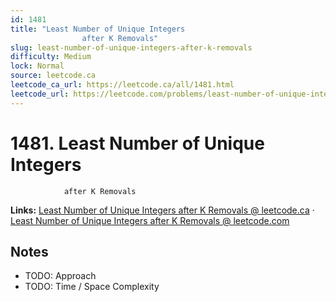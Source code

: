 ```yaml
--- 
id: 1481
title: "Least Number of Unique Integers
                after K Removals"
slug: least-number-of-unique-integers-after-k-removals
difficulty: Medium
lock: Normal
source: leetcode.ca
leetcode_ca_url: https://leetcode.ca/all/1481.html
leetcode_url: https://leetcode.com/problems/least-number-of-unique-integers-after-k-removals/
---
```


# 1481. Least Number of Unique Integers
                after K Removals

**Links:** [Least Number of Unique Integers
                after K Removals @ leetcode.ca](https://leetcode.ca/all/1481.html) · [Least Number of Unique Integers
                after K Removals @ leetcode.com](https://leetcode.com/problems/least-number-of-unique-integers-after-k-removals/)

## Notes
- TODO: Approach
- TODO: Time / Space Complexity
